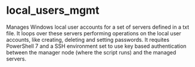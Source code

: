 # local_users_mgmt
Manages Windows local user accounts for a set of servers defined in a txt file. It loops over these servers performing operations on the local user accounts, like creating, deleting and setting passwords.
It requites PowerShell 7 and a SSH environment set to use key based authentication between the manager node (where the script runs) and the managed servers.

